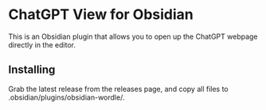 # ChatGPT View for Obsidian

This is an Obsidian plugin that allows you to open up the ChatGPT webpage directly in the editor.

## Installing

Grab the latest release from the releases page, and copy all files to .obsidian/plugins/obsidian-wordle/.
